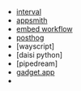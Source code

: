 -  [interval](https://interval.com)
- [appsmith](https://www.appsmith.com/)
- [embed workflow](https://embedworkflow.com/)
- [posthog](https://app.posthog.com/ingestion)
- [wayscript]
- [daisi python]
- [pipedream]
- [gadget.app](https://bronifty.gadget.app/)
- 
